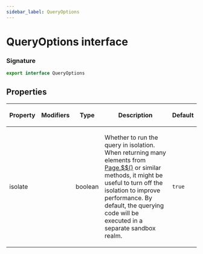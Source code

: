 ```yaml
---
sidebar_label: QueryOptions
---
```


# QueryOptions interface

### Signature

```typescript
export interface QueryOptions
```

## Properties

<table><thead><tr><th>

Property

</th><th>

Modifiers

</th><th>

Type

</th><th>

Description

</th><th>

Default

</th></tr></thead>
<tbody><tr><td>

<span id="isolate">isolate</span>

</td><td>

</td><td>

boolean

</td><td>

Whether to run the query in isolation. When returning many elements from [Page.$$()](./puppeteer.page.__.md) or similar methods, it might be useful to turn off the isolation to improve performance. By default, the querying code will be executed in a separate sandbox realm.

</td><td>

`true`

</td></tr>
</tbody></table>
